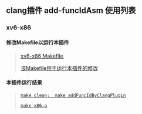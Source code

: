 ## clang插件 add-funcIdAsm 使用列表

### xv6-x86

####  修改Makefile以运行本插件
> [xv6-x86 Makefile](https://gitcode.net/bal/xv6-x86/-/blob/ec18b490341f1b54859df6706395c4d022364ce0/Makefile), 
> 
> [该Makefile用于运行本插件的修改](https://gitcode.net/bal/xv6-x86/-/commit/ec18b490341f1b54859df6706395c4d022364ce0)


#### 本插件运行结果 
> [```make clean;  make addFuncIdByClangPlugin```](https://gitcode.net/bal/xv6-x86/-/commit/c051bb4a928851101a8979633ee298fdca7420ac)
> 
> [```make x86.o```](https://gitcode.net/bal/xv6-x86/-/commit/85351a3fd0728b012c1b25e3f33dd651e3b829ff)

